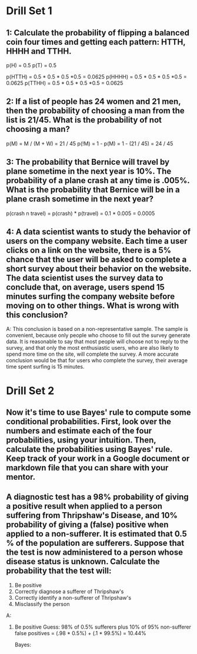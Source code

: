 # Drill Set 1

## 1: Calculate the probability of flipping a balanced coin four times and getting each pattern: HTTH, HHHH and TTHH.

p(H) = 0.5
p(T) = 0.5

p(HTTH) = 0.5 * 0.5 * 0.5 *0.5
    = 0.0625
p(HHHH) = 0.5 * 0.5 * 0.5 *0.5
    = 0.0625
p(TTHH) = 0.5 * 0.5 * 0.5 *0.5
    = 0.0625

## 2: If a list of people has 24 women and 21 men, then the probability of choosing a man from the list is 21/45. What is the probability of not choosing a man?

p(M) = M / (M + W)
    = 21 / 45
p(!M) = 1 - p(M)
    = 1 - (21 / 45)
    = 24 / 45

## 3: The probability that Bernice will travel by plane sometime in the next year is 10%. The probability of a plane crash at any time is .005%. What is the probability that Bernice will be in a plane crash sometime in the next year?

p(crash n travel) = p(crash) * p(travel)
    = 0.1 * 0.005
    = 0.0005

## 4: A data scientist wants to study the behavior of users on the company website. Each time a user clicks on a link on the website, there is a 5% chance that the user will be asked to complete a short survey about their behavior on the website. The data scientist uses the survey data to conclude that, on average, users spend 15 minutes surfing the company website before moving on to other things. What is wrong with this conclusion?

A: This conclusion is based on a non-representative sample. The sample is convenient, because only people who choose to fill out the survey generate data. It is reasonable to say that most people will choose not to reply to the survey, and that only the most enthusiastic users, who are also likely to spend more time on the site, will complete the survey. A more accurate conclusion would be that for users who complete the survey, their average time spent surfing is 15 minutes. 

# Drill Set 2

## Now it's time to use Bayes' rule to compute some conditional probabilities. First, look over the numbers and estimate each of the four probabilities, using your intuition. Then, calculate the probabilities using Bayes' rule. Keep track of your work in a Google document or markdown file that you can share with your mentor.

##  A diagnostic test has a 98% probability of giving a positive result when applied to a person suffering from Thripshaw's Disease, and 10% probability of giving a (false) positive when applied to a non-sufferer. It is estimated that 0.5 % of the population are sufferers. Suppose that the test is now administered to a person whose disease status is unknown. Calculate the probability that the test will:

1. Be positive
2. Correctly diagnose a sufferer of Thripshaw's
3. Correctly identify a non-sufferer of Thripshaw's
4. Misclassify the person

A:
1. Be positive
    Guess: 98% of 0.5% sufferers plus 10% of 95% non-sufferer false positives 
    = (.98 * 0.5%) + (.1 * 99.5%)
    = 10.44%
    
    Bayes: 